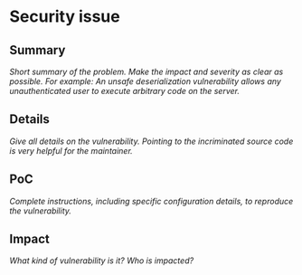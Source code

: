 # Security issue

## Summary

_Short summary of the problem. Make the impact and severity as clear as possible. For example: An unsafe deserialization vulnerability allows any unauthenticated user to execute arbitrary code on the server._

## Details

_Give all details on the vulnerability. Pointing to the incriminated source code is very helpful for the maintainer._

## PoC

_Complete instructions, including specific configuration details, to reproduce the vulnerability._

## Impact

_What kind of vulnerability is it? Who is impacted?_
